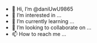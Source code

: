 - 👋 Hi, I’m @daniUwU9865
- 👀 I’m interested in ...
- 🌱 I’m currently learning ...
- 💞️ I’m looking to collaborate on ...
- 📫 How to reach me ...

<!---
daniUwU9865/daniUwU9865 is a ✨ special ✨ repository because its `README.md` (this file) appears on your GitHub profile.
You can click the Preview link to take a look at your changes.
--->

